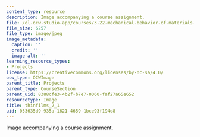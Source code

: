 ```yaml
---
content_type: resource
description: Image accompanying a course assignment.
file: /ol-ocw-studio-app/courses/3-22-mechanical-behavior-of-materials-spring-2008/053635d9935a162146591bce93f194d8_thinfilms_2_1.jpg
file_size: 6257
file_type: image/jpeg
image_metadata:
  caption: ''
  credit: ''
  image-alt: ''
learning_resource_types:
- Projects
license: https://creativecommons.org/licenses/by-nc-sa/4.0/
ocw_type: OCWImage
parent_title: Projects
parent_type: CourseSection
parent_uid: 8388cfe3-4b2f-b7e7-0060-faf27a65e652
resourcetype: Image
title: thinfilms_2_1
uid: 053635d9-935a-1621-4659-1bce93f194d8
---
```

Image accompanying a course assignment.